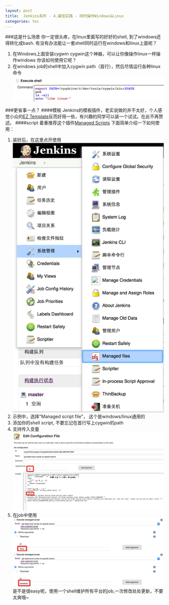 ```yaml
---
layout: post
title:  Jenkins系列 - 4.最佳实践 - 同时操作Windows&Linux
categories: tec
---
```


###这是什么场景
你一定很头疼，在linux里面写的好好的shell, 到了windows还得转化成bash. 有没有办法能让一套shell同时运行在windows和linux上面呢？
1. 在Windows上面安装cygwin
cygwin这个神器，可以让你像操作linux一样操作windows
你该如何使用它呢？
2. 在windows job的shell中加入cygwin path（首行），然后尽情运行各种linux命令
![screenshot](/assets/images/articles/2016/07/win-shell.png )

###更省事一点？
####模板
Jenkins的模板插件，老实说做的并不太好，个人感觉小众的[EZ Template](https://wiki.jenkins-ci.org/display/JENKINS/EZ+Templates+Plugin)反而好用一些，有兴趣的同学可以装一个试试。在此不再赘述。
####script
着重推荐这个插件[Managed Scripts](https://wiki.jenkins-ci.org/display/JENKINS/Managed+Script+Plugin)
下面简单介绍一下如何使用：
1. 装好后，在这里点开使用
![screenshot](/assets/images/articles/2016/07/manage-script.png )
2. 示例中，选择"Managed script file"， 这个是windows/linux通用的
3. 添加你的shell script, 不要忘记在首行写上cygwin的path
4. 支持传入变量
![screenshot](/assets/images/articles/2016/07/manage-script2.png )
5. 在job中使用
![screenshot](/assets/images/articles/2016/07/manage-script3.png )
![screenshot](/assets/images/articles/2016/07/manage-script4.png )
是不是很easy呢，使用一个shell维护所有平台的job,一次修改处处更新，不要太爽哦~